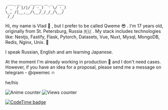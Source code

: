 ```
 ___ __    _____ __ _  ___ 
/ _ `/ |/|/ / -_)  ' \/ -_)
\_, /|__,__/\__/_/_/_/\__/ 
 /_/      
```

<p>Hi, my name is Vlad 👋 , but I prefer to be called Qweme 😎 . I'm 17 years old, originally from St. Petersburg, Russia 🇷🇺 . My stack includes technologies like: Nestjs, Fastify, Flask, Pytorch, Datasets, Vue, Nuxt, Mysql, MongoDB, Redis, Nginx, Unix. 🥰</p>

<p>I speak Russian, English and am learning Japanese.</p> 

<p>At the moment I'm already working in production 🙈 and I don't need cases. However, if you have an idea for a proposal, please send me a message on telegram - @qwemec 🔥</p>

he/his

<!--<a href="https://hello.qweme.dev">https://hello.qweme.dev</a>-->
![Anime counter](https://count.getloli.com/get/@qweme32?theme=asoul)
![Views counter](https://komarev.com/ghpvc/?username=qweme32&style=for-the-badge&color=orange)  
  
[![CodeTime badge](https://img.shields.io/endpoint?style=for-the-badge&url=https%3A%2F%2Fapi.codetime.dev%2Fshield%3Fid%3D17140%26project%3D%26in%3D0)](https://codetime.dev)
